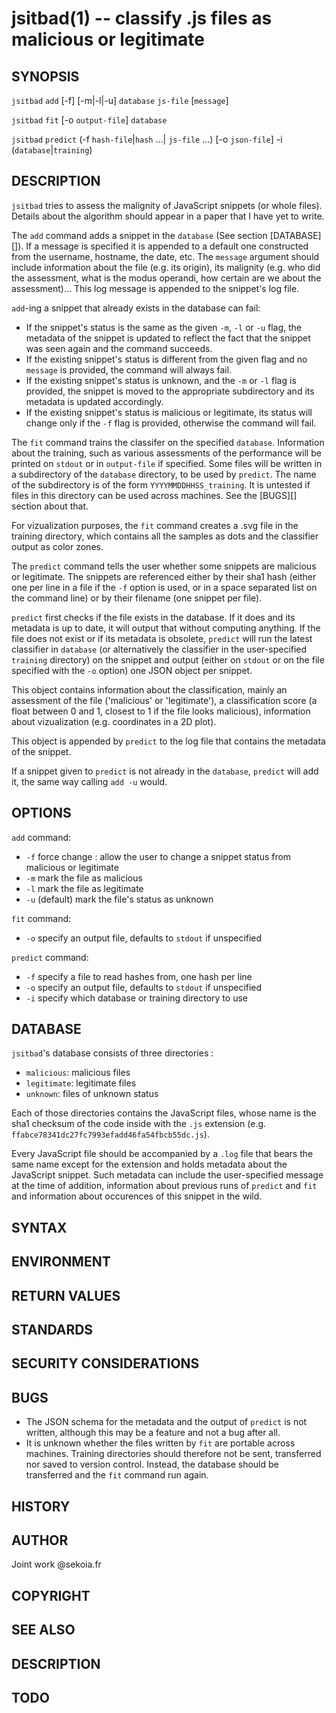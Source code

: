 jsitbad(1) -- classify .js files as malicious or legitimate
===========================================================


## SYNOPSIS
`jsitbad` `add` [-f] [-m|-l|-u] `database` `js-file` [`message`]

`jsitbad` `fit` [-o `output-file`] `database`

`jsitbad` `predict` (-f `hash-file`|`hash` ...| `js-file` ...) [-o `json-file`] -i (`database`|`training`)

## DESCRIPTION

`jsitbad` tries to assess the malignity of JavaScript snippets (or whole files). Details about the algorithm should appear in a paper that I have yet to write.

The `add` command adds a snippet in the `database` (See section [DATABASE][]). If a message is specified it is appended to a default one constructed from the username, hostname, the date, etc. The `message` argument should include information about the file (e.g. its origin), its malignity (e.g. who did the assessment, what is the modus operandi, how certain are we about the assessment)... This log message is appended to the snippet's log file.

`add`-ing a snippet that already exists in the database can fail:

* If the snippet's status is the same as the given `-m`, `-l` or `-u` flag, the metadata of the snippet is updated to reflect the fact that the snippet was seen again and the command succeeds.
* If the existing snippet's status is different from the given flag and no `message` is provided, the command will always fail.
* If the existing snippet's status is unknown, and the `-m` or `-l` flag is provided, the snippet is moved to the appropriate subdirectory and its metadata is updated accordingly.
* If the existing snippet's status is malicious or legitimate, its status will change only if the `-f` flag is provided, otherwise the command will fail.

The `fit` command trains the classifer on the specified `database`. Information about the training, such as various assessments of the performance will be printed on `stdout` or in `output-file` if specified. Some files will be written in a subdirectory of the `database` directory, to be used by `predict`. The name of the subdirectory is of the form `YYYYMMDDHHSS_training`. It is untested if files in this directory can be used across machines. See the [BUGS][] section about that.

For vizualization purposes, the `fit` command creates a .svg file in the training directory, which contains all the samples as dots and the classifier output as color zones.

The `predict` command tells the user whether some snippets are malicious or legitimate. The snippets are referenced either by their sha1 hash (either one per line in a file if the `-f` option is used, or in a space separated list on the command line) or by their filename (one snippet per file).

`predict` first checks if the file exists in the database. If it does and its metadata is up to date, it will output that without computing anything. If the file does not exist or if its metadata is obsolete, `predict` will run the latest classifier in `database` (or alternatively the classifier in the user-specified `training` directory) on the snippet and output (either on `stdout` or on the file specified with the `-o` option) one JSON object per snippet.

This object contains information about the classification, mainly an assessment of the file ('malicious' or 'legitimate'), a classification score (a float between 0 and 1, closest to 1 if the file looks malicious), information about vizualization (e.g. coordinates in a 2D plot).

This object is appended by `predict` to the log file that contains the metadata of the snippet.

If a snippet given to `predict` is not already in the `database`, `predict` will add it, the same way calling `add -u` would.

## OPTIONS

`add` command:

* `-f` force change : allow the user to change a snippet status from malicious or legitimate
* `-m` mark the file as malicious
* `-l` mark the file as legitimate
* `-u` (default) mark the file's status as unknown

`fit` command:

* `-o` specify an output file, defaults to `stdout` if unspecified

`predict` command:

* `-f` specify a file to read hashes from, one hash per line
* `-o` specify an output file, defaults to `stdout` if unspecified
* `-i` specify which database or training directory to use

## DATABASE

`jsitbad`'s database consists of three directories :

* `malicious`: malicious files
* `legitimate`: legitimate files
* `unknown`: files of unknown status

Each of those directories contains the JavaScript files, whose name is the sha1 checksum of the code inside with the `.js` extension (e.g. `ffabce78341dc27fc7993efadd46fa54fbcb55dc.js`).

Every JavaScript file should be accompanied by a `.log` file that bears the same name except for the extension and holds metadata about the JavaScript snippet. Such metadata can include the user-specified message at the time of addition, information about previous runs of `predict` and `fit` and information about occurences of this snippet in the wild.

## SYNTAX
## ENVIRONMENT
## RETURN VALUES
## STANDARDS
## SECURITY CONSIDERATIONS
## BUGS

* The JSON schema for the metadata and the output of `predict` is not written, although this may be a feature and not a bug after all.
* It is unknown whether the files written by `fit` are portable across machines. Training directories should therefore not be sent, transferred nor saved to version control. Instead, the database should be transferred and the `fit` command run again.

## HISTORY
## AUTHOR

Joint work @sekoia.fr

## COPYRIGHT
## SEE ALSO



## DESCRIPTION

## TODO


